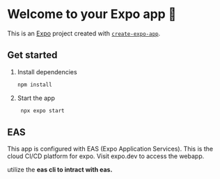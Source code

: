 # Welcome to your Expo app 👋

This is an [Expo](https://expo.dev) project created with [`create-expo-app`](https://www.npmjs.com/package/create-expo-app).

## Get started

1. Install dependencies

   ```bash
   npm install
   ```

2. Start the app

   ```bash
    npx expo start
   ```

## EAS

This app is configured with EAS (Expo Application Services). This is the cloud CI/CD platform for expo. Visit expo.dev to access the webapp.

utilize the <b>eas<b> cli to intract with eas.